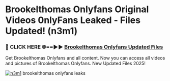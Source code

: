 # Brookelthomas Onlyfans Original Videos 0nlyFans Leaked - Files Updated! (n3m1)

<h3>🔴 CLICK HERE 🌐==►► <a href="https://tinyurl.com/x26r9saj" rel="nofollow">Brookelthomas Onlyfans Updated Files</a></h3>

Get Brookelthomas Onlyfans and all content. Now you can access all videos and pictures of Brookelthomas Onlyfans. New Updated Files 2025!

[![n3m1](https://i.imgur.com/LkgZPqh.gif)](https://tinyurl.com/x26r9saj)
brookelthomas onlyfans leaks